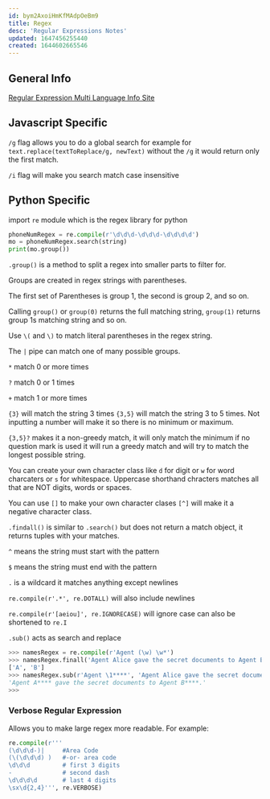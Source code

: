 ```yaml
---
id: bym2AxoiHmKfMAdpOeBm9
title: Regex
desc: 'Regular Expressions Notes'
updated: 1647456255440
created: 1644602665546
---
```

## General Info

[Regular Expression Multi Language Info Site](https://www.regular-expressions.info/)

## Javascript Specific

```/g``` flag allows you to do a global search for example for ```text.replace(textToReplace/g, newText)``` without the ```/g``` it would return only the first match.

```/i``` flag will make you search match case insensitive

## Python Specific

import `re` module which is the regex library for python

```python
phoneNumRegex = re.compile(r'\d\d\d-\d\d\d-\d\d\d\d')
mo = phoneNumRegex.search(string)
print(mo.group())
```

`.group()` is a method to split a regex into smaller parts to filter for.

Groups are created in regex strings with parentheses.

The first set of Parentheses is group 1, the second is group 2, and so on.

Calling `group()` or `group(0)` returns the full matching string, `group(1)` returns group 1s matching string and so on.

Use `\(` and `\)` to match literal parentheses in the regex string.

The `|` pipe can match one of many possible groups.

`*` match 0 or more times

`?` match 0 or 1 times

`+` match 1 or more times

`{3}` will match the string 3 times `{3,5}` will match the string 3 to 5 times. Not inputting a number will make it so there is no minimum or maximum.

`{3,5}?` makes it a non-greedy match, it will only match the minimum if no question mark is used it will run a greedy match and will try to match the longest possible string.

You can create your own character class like `d` for digit or `w` for word charcaters or `s` for whitespace. Uppercase shorthand chracters matches all that are NOT digits, words or spaces.

You can use `[]` to make your own character clases `[^]` will make it a negative character class.

`.findall()` is similar to `.search()` but does not return a match object, it returns tuples with your matches.

`^` means the string must start with the pattern

`$` means the string must end with the pattern

`.` is a wildcard it matches anything except newlines

`re.compile(r'.*', re.DOTALL)` will also include newlines

`re.compile(r'[aeiou]', re.IGNORECASE)` will ignore case can also be shortened to `re.I`

`.sub()` acts as search and replace

```python
>>> namesRegex = re.compile(r'Agent (\w) \w*')
>>> namesRegex.finall('Agent Alice gave the secret documents to Agent Bob.')
['A', 'B']
>>> namesRegex.sub(r'Agent \1****', 'Agent Alice gave the secret documents to Agent Bob.')
'Agent A**** gave the secret documents to Agent B****.'
>>>
```

### Verbose Regular Expression

Allows you to make large regex more readable. For example:

```python
re.compile(r'''
(\d\d\d-)|     #Area Code
(\(\d\d\d) )   #-or- area code
\d\d\d         # first 3 digits
-              # second dash
\d\d\d\d       # last 4 digits
\sx\d{2,4}''', re.VERBOSE)
```
